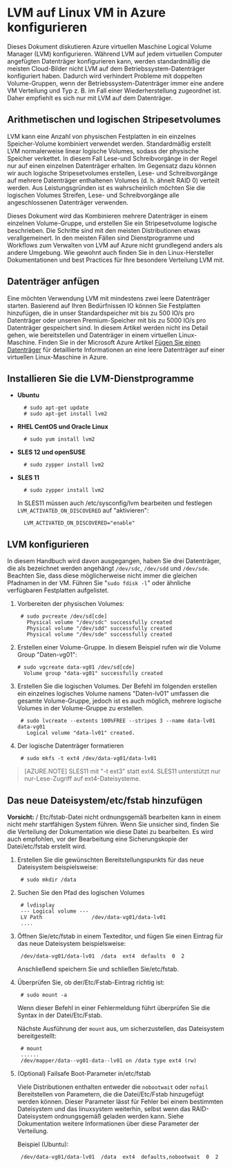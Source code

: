 <properties 
    pageTitle="Konfigurieren Sie auf einem virtuellen Computer mit Linux LVM | Microsoft Azure" 
    description="Erfahren Sie, wie LVM auf Linux in Azure konfigurieren." 
    services="virtual-machines-linux" 
    documentationCenter="na" 
    authors="szarkos"  
    manager="timlt" 
    editor="tysonn"
    tag="azure-service-management,azure-resource-manager" />

<tags 
    ms.service="virtual-machines-linux" 
    ms.workload="infrastructure-services" 
    ms.tgt_pltfrm="vm-linux" 
    ms.devlang="na" 
    ms.topic="article" 
    ms.date="08/24/2016" 
    ms.author="szark"/>


# <a name="configure-lvm-on-a-linux-vm-in-azure"></a>LVM auf Linux VM in Azure konfigurieren

Dieses Dokument diskutieren Azure virtuellen Maschine Logical Volume Manager (LVM) konfigurieren. Während LVM auf jedem virtuellen Computer angefügten Datenträger konfigurieren kann, werden standardmäßig die meisten Cloud-Bilder nicht LVM auf dem Betriebssystem-Datenträger konfiguriert haben. Dadurch wird verhindert Probleme mit doppelten Volume-Gruppen, wenn der Betriebssystem-Datenträger immer eine andere VM Verteilung und Typ z. B. im Fall einer Wiederherstellung zugeordnet ist. Daher empfiehlt es sich nur mit LVM auf dem Datenträger.


## <a name="linear-vs-striped-logical-volumes"></a>Arithmetischen und logischen Stripesetvolumes

LVM kann eine Anzahl von physischen Festplatten in ein einzelnes Speicher-Volume kombiniert verwendet werden. Standardmäßig erstellt LVM normalerweise linear logische Volumes, sodass der physische Speicher verkettet. In diesem Fall Lese-und Schreibvorgänge in der Regel nur auf einen einzelnen Datenträger erhalten. Im Gegensatz dazu können wir auch logische Stripesetvolumes erstellen, Lese- und Schreibvorgänge auf mehrere Datenträger enthaltenen Volumes (d. h. ähnelt RAID 0) verteilt werden. Aus Leistungsgründen ist es wahrscheinlich möchten Sie die logischen Volumes Streifen, Lese- und Schreibvorgänge alle angeschlossenen Datenträger verwenden.

Dieses Dokument wird das Kombinieren mehrere Datenträger in einem einzelnen Volume-Gruppe, und erstellen Sie ein Stripesetvolume logische beschrieben. Die Schritte sind mit den meisten Distributionen etwas verallgemeinert. In den meisten Fällen sind Dienstprogramme und Workflows zum Verwalten von LVM auf Azure nicht grundlegend anders als andere Umgebung. Wie gewohnt auch finden Sie in den Linux-Hersteller Dokumentationen und best Practices für Ihre besondere Verteilung LVM mit.


## <a name="attaching-data-disks"></a>Datenträger anfügen
Eine möchten Verwendung LVM mit mindestens zwei leere Datenträger starten. Basierend auf Ihren Bedürfnissen IO können Sie Festplatten hinzufügen, die in unser Standardspeicher mit bis zu 500 IO/s pro Datenträger oder unseren Premium-Speicher mit bis zu 5000 IO/s pro Datenträger gespeichert sind. In diesem Artikel werden nicht ins Detail gehen, wie bereitstellen und Datenträger in einem virtuellen Linux-Maschine. Finden Sie in der Microsoft Azure Artikel [Fügen Sie einen Datenträger](virtual-machines-linux-add-disk.md) für detaillierte Informationen an eine leere Datenträger auf einer virtuellen Linux-Maschine in Azure.

## <a name="install-the-lvm-utilities"></a>Installieren Sie die LVM-Dienstprogramme

- **Ubuntu**

        # sudo apt-get update
        # sudo apt-get install lvm2

- **RHEL CentOS und Oracle Linux**

        # sudo yum install lvm2

- **SLES 12 und openSUSE**

        # sudo zypper install lvm2

- **SLES 11**

        # sudo zypper install lvm2

    In SLES11 müssen auch /etc/sysconfig/lvm bearbeiten und festlegen `LVM_ACTIVATED_ON_DISCOVERED` auf "aktivieren":

        LVM_ACTIVATED_ON_DISCOVERED="enable" 


## <a name="configure-lvm"></a>LVM konfigurieren
In diesem Handbuch wird davon ausgegangen, haben Sie drei Datenträger, die als bezeichnet werden angehängt `/dev/sdc`, `/dev/sdd` und `/dev/sde`. Beachten Sie, dass diese möglicherweise nicht immer die gleichen Pfadnamen in der VM. Führen Sie "`sudo fdisk -l`" oder ähnliche verfügbaren Festplatten aufgelistet.

1. Vorbereiten der physischen Volumes:

        # sudo pvcreate /dev/sd[cde]
          Physical volume "/dev/sdc" successfully created
          Physical volume "/dev/sdd" successfully created
          Physical volume "/dev/sde" successfully created


2.  Erstellen einer Volume-Gruppe. In diesem Beispiel rufen wir die Volume Group "Daten-vg01":

        # sudo vgcreate data-vg01 /dev/sd[cde]
          Volume group "data-vg01" successfully created


3. Erstellen Sie die logischen Volumes. Der Befehl im folgenden erstellen ein einzelnes logisches Volume namens "Daten-lv01" umfassen die gesamte Volume-Gruppe, jedoch ist es auch möglich, mehrere logische Volumes in der Volume-Gruppe zu erstellen.

        # sudo lvcreate --extents 100%FREE --stripes 3 --name data-lv01 data-vg01
          Logical volume "data-lv01" created.


4. Der logische Datenträger formatieren

        # sudo mkfs -t ext4 /dev/data-vg01/data-lv01

  >[AZURE.NOTE] SLES11 mit "-t ext3" statt ext4. SLES11 unterstützt nur nur-Lese-Zugriff auf ext4-Dateisysteme.


## <a name="add-the-new-file-system-to-etcfstab"></a>Das neue Dateisystem/etc/fstab hinzufügen

**Vorsicht:** / Etc/fstab-Datei nicht ordnungsgemäß bearbeiten kann in einem nicht mehr startfähigen System führen. Wenn Sie unsicher sind, finden Sie die Verteilung der Dokumentation wie diese Datei zu bearbeiten. Es wird auch empfohlen, vor der Bearbeitung eine Sicherungskopie der Datei/etc/fstab erstellt wird.

1. Erstellen Sie die gewünschten Bereitstellungspunkts für das neue Dateisystem beispielsweise:

        # sudo mkdir /data


2. Suchen Sie den Pfad des logischen Volumes

        # lvdisplay
        --- Logical volume ---
        LV Path                /dev/data-vg01/data-lv01
        ....


3. Öffnen Sie/etc/fstab in einem Texteditor, und fügen Sie einen Eintrag für das neue Dateisystem beispielsweise:

        /dev/data-vg01/data-lv01  /data  ext4  defaults  0  2

    Anschließend speichern Sie und schließen Sie/etc/fstab.


4. Überprüfen Sie, ob der/Etc/Fstab-Eintrag richtig ist:

        # sudo mount -a

    Wenn dieser Befehl in einer Fehlermeldung führt überprüfen Sie die Syntax in der Datei/Etc/Fstab.

    Nächste Ausführung der `mount` aus, um sicherzustellen, das Dateisystem bereitgestellt:

        # mount
        ......
        /dev/mapper/data--vg01-data--lv01 on /data type ext4 (rw)


5. (Optional) Failsafe Boot-Parameter in/etc/fstab

    Viele Distributionen enthalten entweder die `nobootwait` oder `nofail` Bereitstellen von Parametern, die die Datei/Etc/Fstab hinzugefügt werden können. Dieser Parameter lässt für Fehler bei einem bestimmten Dateisystem und das linuxsystem weiterhin, selbst wenn das RAID-Dateisystem ordnungsgemäß geladen werden kann. Siehe Dokumentation weitere Informationen über diese Parameter der Verteilung.

    Beispiel (Ubuntu):

        /dev/data-vg01/data-lv01  /data  ext4  defaults,nobootwait  0  2
